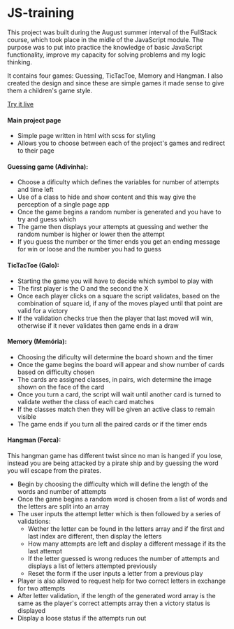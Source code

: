 # JS-training

This project was built during the August summer interval of the FullStack course, which took place in the midle of the JavaScript module.
The purpose was to put into practice the knowledge of basic JavaScript functionality, improve my capacity for solving problems and my logic thinking.

It contains four games: Guessing, TicTacToe, Memory and Hangman.
I also created the design and since these are simple games it made sense to give them a children's game style.

[Try it live](https://js-games.brunodeilhot.dev)

#### Main project page
  - Simple page written in html with scss for styling
  - Allows you to choose between each of the project's games and redirect to their page
  
#### Guessing game (Adivinha):
  - Choose a dificulty which defines the variables for number of attempts and time left
  - Use of a class to hide and show content and this way give the perception of a single page app
  - Once the game begins a random number is generated and you have to try and guess which
  - The game then displays your attempts at guessing and wether the random number is higher or lower then the attempt
  - If you guess the number or the timer ends you get an ending message for win or loose and the number you had to guess
  
#### TicTacToe (Galo):
  - Starting the game you will have to decide which symbol to play with
  - The first player is the O and the second the X
  - Once each player clicks on a square the script validates, based on the combination of square id, if any of the moves played until that point are valid for a victory
  - If the validation checks true then the player that last moved will win, otherwise if it never validates then game ends in a draw
  
#### Memory (Memória):
  - Choosing the dificulty will determine the board shown and the timer
  - Once the game begins the board will appear and show number of cards based on difficulty chosen
  - The cards are assigned classes, in pairs, wich determine the image shown on the face of the card
  - Once you turn a card, the script will wait until another card is turned to validate wether the class of each card matches
  - If the classes match then they will be given an active class to remain visible
  - The game ends if you turn all the paired cards or if the timer ends
  
#### Hangman (Forca):
This hangman game has different twist since no man is hanged if you lose, instead you are being attacked by a pirate ship and by guessing the word you will escape from the pirates.
  - Begin by choosing the difficulty which will define the length of the words and number of attempts
  - Once the game begins a random word is chosen from a list of words and the letters are split into an array
  - The user inputs the attempt letter which is then followed by a series of validations:
    - Wether the letter can be found in the letters array and if the first and last index are different, then display the letters
    - How many attempts are left and display a different message if its the last attempt
    - If the letter guessed is wrong reduces the number of attempts and displays a list of letters attempted previously
    - Reset the form if the user inputs a letter from a previous play
   - Player is also allowed to request help for two correct letters in exchange for two attempts
   - After letter validation, if the length of the generated word array is the same as the player's correct attempts array then a victory status is displayed
   - Display a loose status if the attempts run out

